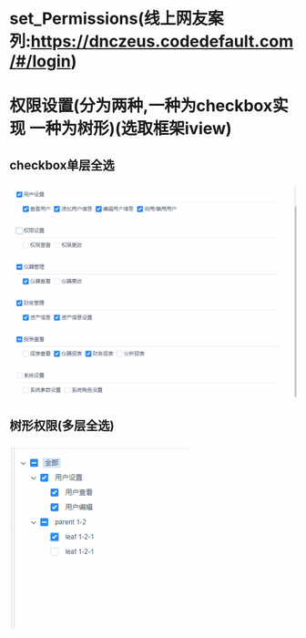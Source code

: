 # set_Permissions(线上网友案列:https://dnczeus.codedefault.com/#/login)
# 权限设置(分为两种,一种为checkbox实现 一种为树形)(选取框架iview)
## checkbox单层全选
### ![单层权限设置](https://github.com/zhang-mol/img_loader/blob/master/set_permissions/1.jpg?raw=true)
## 树形权限(多层全选)
### ![树形权限设置](https://github.com/zhang-mol/img_loader/blob/master/set_permissions/2.jpg)
